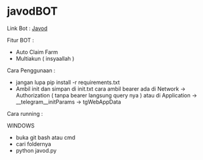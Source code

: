 # javodBOT

Link Bot : [Javod](https://t.me/Mdaowalletbot?start=6761995095)

Fitur BOT :

- Auto Claim Farm 
- Multiakun ( insyaallah )

Cara Penggunaan :

- jangan lupa pip install -r requirements.txt
- Ambil init dan simpan di init.txt
  cara ambil bearer ada di Network -> Authorization ( tanpa bearer langsung query nya ) atau di Application -> __telegram__initParams -> tgWebAppData

Cara running :

WINDOWS 

- buka git bash atau cmd
- cari foldernya
- python javod.py
